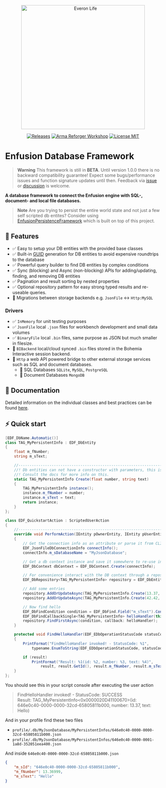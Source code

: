 <div align="center">
<picture>
  <source media="(prefers-color-scheme: dark)" width="400" srcset="https://github.com/Arkensor/EnfusionDatabaseFramework/assets/8494013/4ae8ba7f-e129-4e5e-b032-44166597de58">
  <img alt="Everon Life" width="400" src="https://github.com/Arkensor/EnfusionDatabaseFramework/assets/8494013/6bad6033-f07d-42f3-a485-553d8d8b7d76">
</picture>

[![Releases](https://img.shields.io/github/v/release/Arkensor/EnfusionDatabaseFramework?style=flat-square)](https://github.com/Arkensor/EnfusionDatabaseFramework/releases)
[![Arma Reforger Workshop](https://img.shields.io/badge/Workshop-5D6EA74A94173EDF-blue?style=flat-square)](https://reforger.armaplatform.com/workshop/5D6EA74A94173EDF)
[![License MIT](https://img.shields.io/badge/License-MIT-green?style=flat-square)](https://opensource.org/licenses/MIT)
</div>

# Enfusion Database Framework

> **Warning**
> This framework is still in **BETA**. Until version 1.0.0 there is no backward compatibility guarantee! Expect some bugs/performance issues and function signature updates until then. Feedback via [issue](https://github.com/Arkensor/EnfusionDatabaseFramework/issues) or [discussion](https://github.com/Arkensor/EnfusionDatabaseFramework/discussions) is welcome.

**A database framework to connect the Enfusion engine with SQL-, document- and local file databases.**

> **Note**
> Are you trying to persist the entire world state and not just a few self scripted db entites? Consider using [EnfusionPersistenceFramework](https://github.com/Arkensor/EnfusionPersistenceFramework) which is built on top of this project.

## 🚀 Features
- ✅ Easy to setup your DB entities with the provided base classes
- ✅ Built-in [GUID](https://en.wikipedia.org/wiki/GUID) generation for DB entities to avoid expensive roundtrips to the database
- ✅ Powerful query builder to find DB entities by complex conditions
- ✅ Sync (blocking) and Async (non-blocking) APIs for adding/updating, finding, and removing DB entities
- ✅ Pagination and result sorting by nested properties 
- ✅ Optional repository pattern for easy strong typed results and re-useable queries.
- 🚧 Migrations between storage backends e.g. `JsonFile` <-> `Http:MySQL`

### Drivers
- ✅ `InMemory` for unit testing purposes
- ✅ `JsonFile` local `.json` files for workbench development and small data volumes
- ✅ `BinaryFile` local `.bin` files, same purpose as JSON but much smaller in filesize.
- 🚧 `BIBackend` local/cloud synced `.bin` files stored in the Bohemia Interactive session backend.
- 🚧 `Http` a web API powered bridge to other external storage services such as SQL and document databases.
    - 🚧 SQL Databases `SQLite`, `MySQL`, `PostgreSQL`
    - 🚧 Document Databases `MongoDB`

## 📖 Documentation
Detailed information on the individual classes and best practices can be found [here](docs/index.md).

## ⚡ Quick start
```cs
[EDF_DbName.Automatic()]
class TAG_MyPersistentInfo : EDF_DbEntity
{
    float m_fNumber;
    string m_sText;

    //------------------------------------------------------------------------------------------------
    //! Db entities can not have a constructor with parameters, this is a limitation of the engine.
    //! Consult the docs for more info on this.
    static TAG_MyPersistentInfo Create(float number, string text)
    {
        TAG_MyPersistentInfo instance();
        instance.m_fNumber = number;
        instance.m_sText = text;
        return instance;
    }
};

class EDF_QuickstartAction : ScriptedUserAction
{
    //------------------------------------------------------------------------------------------------
    override void PerformAction(IEntity pOwnerEntity, IEntity pUserEntity)
    {
        // Get the connection info as an attribute or parse it from CLI params etc.
        EDF_JsonFileDbConnectionInfo connectInfo();
        connectInfo.m_sDatabaseName = "MyJsonDatabase";

        // Get a db context instance and save it somewhere to re-use in e.g. a singleton
        EDF_DbContext dbContext = EDF_DbContext.Create(connectInfo);

        // For convenience interact with the DB context through a repository
        EDF_DbRepository<TAG_MyPersistentInfo> repository = EDF_DbEntityHelper<TAG_MyPersistentInfo>.GetRepository(dbContext);

        // Add some entries
        repository.AddOrUpdateAsync(TAG_MyPersistentInfo.Create(13.37, "Hello"));
        repository.AddOrUpdateAsync(TAG_MyPersistentInfo.Create(42.42, "World!"));

        // Now find hello
        EDF_DbFindCondition condition = EDF_DbFind.Field("m_sText").Contains("Hello");
        EDF_DbFindCallbackSingle<TAG_MyPersistentInfo> helloHandler(this, "FindHelloHandler");
        repository.FindFirstAsync(condition, callback: helloHandler);
    }

    protected void FindHelloHandler(EDF_EDbOperationStatusCode statusCode, TAG_MyPersistentInfo result)
    {
        PrintFormat("FindHelloHandler invoked! - StatusCode: %1",
            typename.EnumToString(EDF_EDbOperationStatusCode, statusCode));

        if (result)
            PrintFormat("Result: %1(id: %2, number: %3, text: %4)",
                result, result.GetId(), result.m_fNumber, result.m_sText)
    }
};
```
You should see this in your script console after executing the user action
> FindHelloHandler invoked! - StatusCode: SUCCESS  
> Result: TAG_MyPersistentInfo<0x0000020D41100670>(id: 646e0c40-0000-0000-32cd-65805811b000, number: 13.37, text: Hello) 

And in your profile find these two files
- `profile/.db/MyJsonDatabase/MyPersistentInfos/646e0c40-0000-0000-32cd-65805811b000.json`
- `profile/.db/MyJsonDatabase/MyPersistentInfos/646e0c40-0000-0001-1a8d-352051eea400.json`

And inside `646e0c40-0000-0000-32cd-65805811b000.json`
```json
{
    "m_sId": "646e0c40-0000-0000-32cd-65805811b000",
    "m_fNumber": 13.36999,
    "m_sText": "Hello"
}
```
